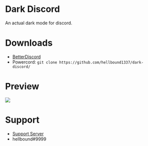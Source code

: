 # Dark Discord
An actual dark mode for discord.

# Downloads
- [BetterDiscord](https://betterdiscord.net/ghdl?id=3270)
- Powercord: `git clone https://github.com/hellbound1337/dark-discord/`

# Preview
<img src="https://i.imgur.com/ehSSS0U.png"/>

# Support 
- [Support Server](https://discord.gg/pCc7q4Z)
- hellbound#9999

